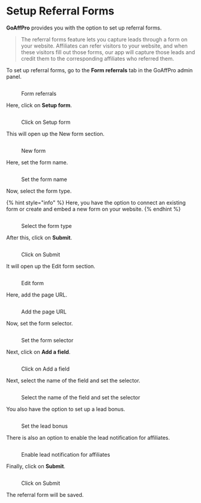 # Setup Referral Forms

**GoAffPro** provides you with the option to set up referral forms.

> The referral forms feature lets you capture leads through a form on your website. Affiliates can refer visitors to your website, and when these visitors fill out those forms, our app will capture those leads and credit them to the corresponding affiliates who referred them.

To set up referral forms, go to the **Form referrals** tab in the GoAffPro admin panel.

<figure><img src="../../../.gitbook/assets/image (3503).png" alt=""><figcaption><p>Form referrals</p></figcaption></figure>

Here, click on **Setup form**.

<figure><img src="../../../.gitbook/assets/Screenshot 2024-04-22 173358.png" alt=""><figcaption><p>Click on Setup form</p></figcaption></figure>

This will open up the New form section.

<figure><img src="../../../.gitbook/assets/image (3504).png" alt=""><figcaption><p>New form</p></figcaption></figure>

Here, set the form name.

<figure><img src="../../../.gitbook/assets/Screenshot 2024-04-22 173410.png" alt=""><figcaption><p>Set the form name</p></figcaption></figure>

Now, select the form type.

{% hint style="info" %}
Here, you have the option to connect an existing form or create and embed a new form on your website.&#x20;
{% endhint %}

<figure><img src="../../../.gitbook/assets/Screenshot 2024-04-22 173423.png" alt=""><figcaption><p>Select the form type</p></figcaption></figure>

After this, click on **Submit**.

<figure><img src="../../../.gitbook/assets/Screenshot 2024-04-22 173423 (1).png" alt=""><figcaption><p>Click on Submit</p></figcaption></figure>

It will open up the Edit form section.

<figure><img src="../../../.gitbook/assets/Screenshot 2024-04-22 173452.png" alt=""><figcaption><p>Edit form</p></figcaption></figure>

Here, add the page URL.

<figure><img src="../../../.gitbook/assets/Screenshot 2024-04-22 173507.png" alt=""><figcaption><p>Add the page URL</p></figcaption></figure>

Now, set the form selector.

<figure><img src="../../../.gitbook/assets/Screenshot 2024-04-22 173546.png" alt=""><figcaption><p>Set the form selector</p></figcaption></figure>

Next, click on **Add a field**.&#x20;

<figure><img src="../../../.gitbook/assets/Screenshot 2024-04-22 173607.png" alt=""><figcaption><p>Click on Add a field</p></figcaption></figure>

Next, select the name of the field and set the selector.

<figure><img src="../../../.gitbook/assets/Screenshot 2024-04-22 173656.png" alt=""><figcaption><p>Select the name of the field and set the selector</p></figcaption></figure>

You also have the option to set up a lead bonus.&#x20;

<figure><img src="../../../.gitbook/assets/Screenshot 2024-04-22 1733656.png" alt=""><figcaption><p>Set the lead bonus</p></figcaption></figure>

There is also an option to enable the lead notification for affiliates.&#x20;

<figure><img src="../../../.gitbook/assets/Screenshot 2024-04-22 173731.png" alt=""><figcaption><p>Enable lead notification for affiliates</p></figcaption></figure>

Finally, click on **Submit**.

<figure><img src="../../../.gitbook/assets/Screenshot 2024-04-22 1743524.png" alt=""><figcaption><p>Click on Submit</p></figcaption></figure>

The referral form will be saved.&#x20;

<figure><img src="../../../.gitbook/assets/Screenshot 2024-04-22 173750.png" alt=""><figcaption></figcaption></figure>
